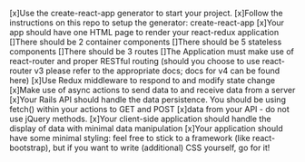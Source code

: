 [x]Use the create-react-app generator to start your project.
[x]Follow the instructions on this repo to setup the generator: create-react-app
[x]Your app should have one HTML page to render your react-redux application
[]There should be 2 container components
[]There should be 5 stateless components
[]There should be 3 routes
[]The Application must make use of react-router and proper RESTful routing (should you choose to use react-router v3 please refer to the appropriate docs; docs for v4 can be found here)
[x]Use Redux middleware to respond to and modify state change
[x]Make use of async actions to send data to and receive data from a server
[x]Your Rails API should handle the data persistence. You should be using fetch() within your actions to GET and POST
[x]data from your API - do not use jQuery methods.
[x]Your client-side application should handle the display of data with minimal data manipulation
[x]Your application should have some minimal styling: feel free to stick to a framework (like react-bootstrap), but if you want to write (additional) CSS yourself, go for it!
